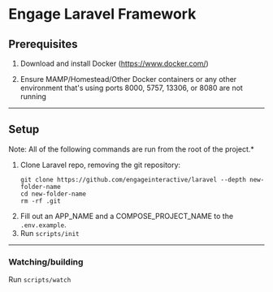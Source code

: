 # Engage Laravel Framework

## Prerequisites

1) Download and install Docker (https://www.docker.com/)

2) Ensure MAMP/Homestead/Other Docker containers or any other environment that's using ports 8000, 5757, 13306, or 8080 are not running

---

## Setup

Note: All of the following commands are run from the root of the project.*

1. Clone Laravel repo, removing the git repository:
   ```
   git clone https://github.com/engageinteractive/laravel --depth new-folder-name
   cd new-folder-name
   rm -rf .git
   ```
2. Fill out an APP_NAME and a COMPOSE_PROJECT_NAME to the `.env.example`.
3. Run `scripts/init`

---

### Watching/building

Run `scripts/watch`

